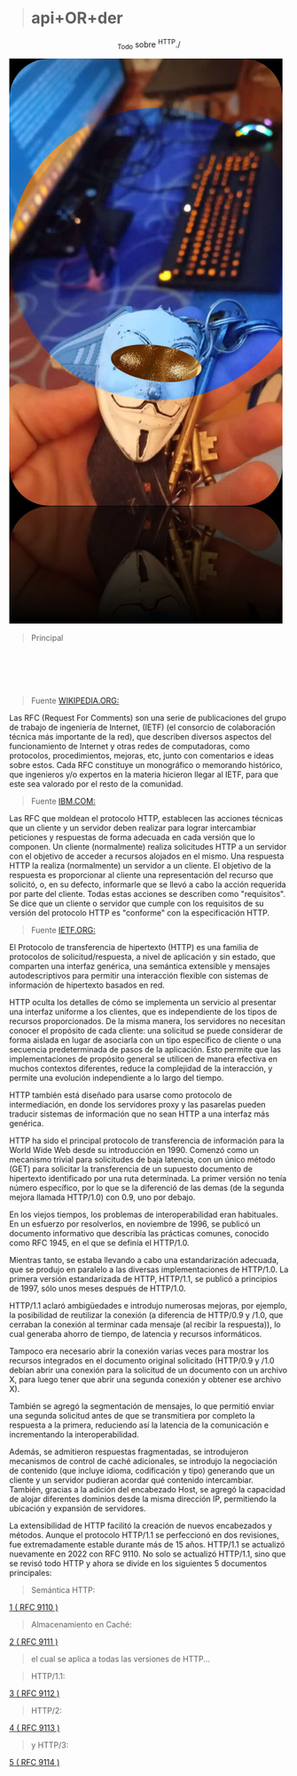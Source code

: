 ># api+OR+der

<p align="center">
<sub>Todo</sub> sobre <sup>HTTP</sup>./
</p>

![HTPlanet!](/Screenshot_2025-03-03-00-24-43-684_com.whatsapp.jpg)

>Principal

<br>
<br>
<br>
<br>

>Fuente [WIKIPEDIA.ORG:](https://es.wikipedia.org/wiki/Request_for_Comments)

Las RFC (Request For Comments) son una serie de publicaciones del grupo de trabajo de ingeniería de Internet, (IETF) (el consorcio de colaboración técnica más importante de la red), que describen diversos aspectos del funcionamiento de Internet y otras redes de computadoras, como protocolos, procedimientos, mejoras, etc, junto con comentarios e ideas sobre estos. Cada RFC constituye un monográfico o memorando histórico, que ingenieros y/o expertos en la materia hicieron llegar al IETF, para que este sea valorado por el resto de la comunidad.

>Fuente [IBM.COM:](https://www.ibm.com/docs/es/cics-ts/6.x?topic=concepts-http-protocol)

Las RFC que moldean el protocolo HTTP, establecen las acciones técnicas que un cliente y un servidor deben realizar para lograr intercambiar peticiones y respuestas de forma adecuada en cada versión que lo componen. Un cliente (normalmente) realiza solicitudes HTTP a un servidor con el objetivo de acceder a recursos alojados en el mismo. Una respuesta HTTP la realiza (normalmente) un servidor a un cliente. El objetivo de la respuesta es proporcionar al cliente una representación del recurso que solicitó, o, en su defecto, informarle que se llevó a cabo la acción requerida por parte del cliente. Todas estas acciones se describen como "requisitos". Se dice que un cliente o servidor que cumple con los requisitos de su versión del protocolo HTTP es "conforme" con la especificación HTTP.

>Fuente [IETF.ORG:](https://datatracker.ietf.org/doc/html/rfc9110)

El Protocolo de transferencia de hipertexto (HTTP) es una familia de protocolos de solicitud/respuesta, a nivel de aplicación y sin estado, que comparten una interfaz genérica, una semántica extensible y mensajes autodescriptivos para permitir una interacción flexible con sistemas de información de hipertexto basados ​​en red.

HTTP oculta los detalles de cómo se implementa un servicio al presentar una interfaz uniforme a los clientes, que es independiente de los tipos de recursos proporcionados. De la misma manera, los servidores no necesitan conocer el propósito de cada cliente: una solicitud se puede considerar de forma aislada en lugar de asociarla con un tipo específico de cliente o una secuencia predeterminada de pasos de la aplicación. Esto permite que las implementaciones de propósito general se utilicen de manera efectiva en muchos contextos diferentes, reduce la complejidad de la interacción, y permite una evolución independiente a lo largo del tiempo.

HTTP también está diseñado para usarse como protocolo de intermediación, en donde los servidores proxy y las pasarelas pueden traducir sistemas de información que no sean HTTP a una interfaz más genérica.

HTTP ha sido el principal protocolo de transferencia de información para la World Wide Web desde su introducción en 1990. Comenzó como un mecanismo trivial para solicitudes de baja latencia, con un único método (GET) para solicitar la transferencia de un supuesto documento de hipertexto identificado por una ruta determinada. La primer versión no tenía número específico, por lo que se la diferenció de las demas (de la segunda mejora llamada HTTP/1.0) con 0.9, uno por debajo. 

En los viejos tiempos, los problemas de interoperabilidad eran habituales. En un esfuerzo por resolverlos, en noviembre de 1996, se publicó un documento informativo que describía las prácticas comunes, conocido como RFC 1945, en el que se definía el HTTP/1.0.

Mientras tanto, se estaba llevando a cabo una estandarización adecuada, que se produjo en paralelo a las diversas implementaciones de HTTP/1.0. La primera versión estandarizada de HTTP, HTTP/1.1, se publicó a principios de 1997, sólo unos meses después de HTTP/1.0.

HTTP/1.1 aclaró ambigüedades e introdujo numerosas mejoras, por ejemplo, la posibilidad de reutilizar la conexión (a diferencia de HTTP/0.9 y /1.0, que cerraban la conexión al terminar cada mensaje (al recibir la respuesta)), lo cual generaba ahorro de tiempo, de latencia y recursos informáticos.

Tampoco era necesario abrir la conexión varias veces para mostrar los recursos integrados en el documento original solicitado (HTTP/0.9 y /1.0 debían abrir una conexión para la solicitud de un documento con un archivo X, para luego tener que abrir una segunda conexión y obtener ese archivo X).

También se agregó la segmentación de mensajes, lo que permitió enviar una segunda solicitud antes de que se transmitiera por completo la respuesta a la primera, reduciendo así la latencia de la comunicación e incrementando la interoperabilidad.

Además, se admitieron respuestas fragmentadas, se introdujeron mecanismos de control de caché adicionales, se introdujo la negociación de contenido (que incluye idioma, codificación y tipo) generando que un cliente y un servidor pudieran acordar qué contenido intercambiar. También, gracias a la adición del encabezado Host, se agregó la capacidad de alojar diferentes dominios desde la misma dirección IP, permitiendo la ubicación y expansión de servidores.

La extensibilidad de HTTP facilitó la creación de nuevos encabezados y métodos. Aunque el protocolo HTTP/1.1 se perfeccionó en dos revisiones, fue extremadamente estable durante más de 15 años. HTTP/1.1 se actualizó nuevamente en 2022 con RFC 9110. No solo se actualizó HTTP/1.1, sino que se revisó todo HTTP y ahora se divide en los siguientes 5 documentos principales: 
  
>Semántica HTTP:

[1 ( RFC 9110 )](https://github.com/Inf3r/apiORder/tree/RFC9110)

>Almacenamiento en Caché:

[2 ( RFC 9111 )](https://www.rfc-editor.org/rfc/rfc9111)

>el cual se aplica a todas las versiones de HTTP...

>HTTP/1.1:

[3 ( RFC 9112 )](https://www.rfc-editor.org/rfc/rfc9112)

>HTTP/2:

[4 ( RFC 9113 )](https://www.rfc-editor.org/rfc/rfc9113)

>y HTTP/3:

[5 ( RFC 9114 )](https://www.rfc-editor.org/rfc/rfc9114)
